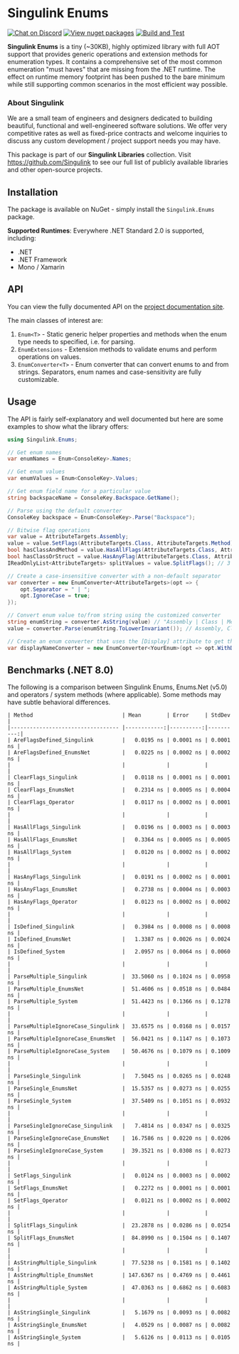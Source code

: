 # Singulink Enums

[![Chat on Discord](https://img.shields.io/discord/906246067773923490)](https://discord.gg/EkQhJFsBu6)
[![View nuget packages](https://img.shields.io/nuget/v/Singulink.Enums.svg)](https://www.nuget.org/packages/Singulink.Enums/)
[![Build and Test](https://github.com/Singulink/Singulink.Enums/workflows/build%20and%20test/badge.svg)](https://github.com/Singulink/Singulink.Enums/actions?query=workflow%3A%22build+and+test%22)

**Singulink Enums** is a tiny (~30KB), highly optimized library with full AOT support that provides generic operations and extension methods for enumeration types. It contains a comprehensive set of the most common enumeration "must haves" that are missing from the .NET runtime. The effect on runtime memory footprint has been pushed to the bare minimum while still supporting common scenarios in the most efficient way possible.

### About Singulink

We are a small team of engineers and designers dedicated to building beautiful, functional and well-engineered software solutions. We offer very competitive rates as well as fixed-price contracts and welcome inquiries to discuss any custom development / project support needs you may have.

This package is part of our **Singulink Libraries** collection. Visit https://github.com/Singulink to see our full list of publicly available libraries and other open-source projects.

## Installation

The package is available on NuGet - simply install the `Singulink.Enums` package.

**Supported Runtimes**: Everywhere .NET Standard 2.0 is supported, including:
- .NET
- .NET Framework
- Mono / Xamarin

## API

You can view the fully documented API on the [project documentation site](https://www.singulink.com/Docs/Singulink.Enums/api/Singulink.Enums.html).

The main classes of interest are:
1. `Enum<T>` - Static generic helper properties and methods when the enum type needs to specified, i.e. for parsing.
2. `EnumExtensions` - Extension methods to validate enums and perform operations on values.
3. `EnumConverter<T>` - Enum converter that can convert enums to and from strings. Separators, enum names and case-sensitivity are fully customizable.

## Usage

The API is fairly self-explanatory and well documented but here are some examples to show what the library offers:

```c#
using Singulink.Enums;

// Get enum names
var enumNames = Enum<ConsoleKey>.Names;

// Get enum values
var enumValues = Enum<ConsoleKey>.Values;

// Get enum field name for a particular value
string backspaceName = ConsoleKey.Backspace.GetName();

// Parse using the default converter
ConsoleKey backspace = Enum<ConsoleKey>.Parse("Backspace");

// Bitwise flag operations
var value = AttributeTargets.Assembly;
value = value.SetFlags(AttributeTargets.Class, AttributeTargets.Method); // set additional flags
bool hasClassAndMethod = value.HasAllFlags(AttributeTargets.Class, AttributeTargets.Method); // true
bool hasClassOrStruct = value.HasAnyFlag(AttributeTargets.Class, AttributeTargets.Struct); // true
IReadOnlyList<AttributeTargets> splitValues = value.SplitFlags(); // 3 separate flags split out

// Create a case-insensitive converter with a non-default separator
var converter = new EnumConverter<AttributeTargets>(opt => {
    opt.Separator = " | ";
    opt.IgnoreCase = true;
});

// Convert enum value to/from string using the customized converter
string enumString = converter.AsString(value) // "Assembly | Class | Method"
value = converter.Parse(enumString.ToLowerInvariant()); // Assembly, Class and Method flags set

// Create an enum converter that uses the [Display] attribute to get the names
var displayNameConverter = new EnumConverter<YourEnum>(opt => opt.WithDisplayNameGetter());
```

## Benchmarks (.NET 8.0)

The following is a comparison between Singulink Enums, Enums.Net (v5.0) and operators / system methods (where applicable). Some methods may have subtle behavioral differences.

```
| Method                            | Mean        | Error     | StdDev    |
|---------------------------------- |------------:|----------:|----------:|
| AreFlagsDefined_Singulink         |   0.0195 ns | 0.0001 ns | 0.0001 ns |
| AreFlagsDefined_EnumsNet          |   0.0225 ns | 0.0002 ns | 0.0002 ns |
|                                   |             |           |           |
| ClearFlags_Singulink              |   0.0118 ns | 0.0001 ns | 0.0001 ns |
| ClearFlags_EnumsNet               |   0.2314 ns | 0.0005 ns | 0.0004 ns |
| ClearFlags_Operator               |   0.0117 ns | 0.0002 ns | 0.0001 ns |
|                                   |             |           |           |
| HasAllFlags_Singulink             |   0.0196 ns | 0.0003 ns | 0.0003 ns |
| HasAllFlags_EnumsNet              |   0.3364 ns | 0.0005 ns | 0.0005 ns |
| HasAllFlags_System                |   0.0120 ns | 0.0002 ns | 0.0002 ns |
|                                   |             |           |           |
| HasAnyFlags_Singulink             |   0.0191 ns | 0.0002 ns | 0.0001 ns |
| HasAnyFlags_EnumsNet              |   0.2738 ns | 0.0004 ns | 0.0003 ns |
| HasAnyFlags_Operator              |   0.0123 ns | 0.0002 ns | 0.0002 ns |
|                                   |             |           |           |
| IsDefined_Singulink               |   0.3984 ns | 0.0008 ns | 0.0008 ns |
| IsDefined_EnumsNet                |   1.3387 ns | 0.0026 ns | 0.0024 ns |
| IsDefined_System                  |   2.0957 ns | 0.0064 ns | 0.0060 ns |
|                                   |             |           |           |
| ParseMultiple_Singulink           |  33.5060 ns | 0.1024 ns | 0.0958 ns |
| ParseMultiple_EnumsNet            |  51.4606 ns | 0.0518 ns | 0.0484 ns |
| ParseMultiple_System              |  51.4423 ns | 0.1366 ns | 0.1278 ns |
|                                   |             |           |           |
| ParseMultipleIgnoreCase_Singulink |  33.6575 ns | 0.0168 ns | 0.0157 ns |
| ParseMultipleIgnoreCase_EnumsNet  |  56.0421 ns | 0.1147 ns | 0.1073 ns |
| ParseMultipleIgnoreCase_System    |  50.4676 ns | 0.1079 ns | 0.1009 ns |
|                                   |             |           |           |
| ParseSingle_Singulink             |   7.5045 ns | 0.0265 ns | 0.0248 ns |
| ParseSingle_EnumsNet              |  15.5357 ns | 0.0273 ns | 0.0255 ns |
| ParseSingle_System                |  37.5409 ns | 0.1051 ns | 0.0932 ns |
|                                   |             |           |           |
| ParseSingleIgnoreCase_Singulink   |   7.4814 ns | 0.0347 ns | 0.0325 ns |
| ParseSingleIgnoreCase_EnumsNet    |  16.7586 ns | 0.0220 ns | 0.0206 ns |
| ParseSingleIgnoreCase_System      |  39.3521 ns | 0.0308 ns | 0.0273 ns |
|                                   |             |           |           |
| SetFlags_Singulink                |   0.0124 ns | 0.0003 ns | 0.0002 ns |
| SetFlags_EnumsNet                 |   0.2272 ns | 0.0001 ns | 0.0001 ns |
| SetFlags_Operator                 |   0.0121 ns | 0.0002 ns | 0.0002 ns |
|                                   |             |           |           |
| SplitFlags_Singulink              |  23.2878 ns | 0.0286 ns | 0.0254 ns |
| SplitFlags_EnumsNet               |  84.8990 ns | 0.1504 ns | 0.1407 ns |
|                                   |             |           |           |
| AsStringMultiple_Singulink        |  77.5238 ns | 0.1581 ns | 0.1402 ns |
| AsStringMultiple_EnumsNet         | 147.6367 ns | 0.4769 ns | 0.4461 ns |
| AsStringMultiple_System           |  47.0363 ns | 0.6862 ns | 0.6083 ns |
|                                   |             |           |           |
| AsStringSingle_Singulink          |   5.1679 ns | 0.0093 ns | 0.0082 ns |
| AsStringSingle_EnumsNet           |   4.0529 ns | 0.0087 ns | 0.0082 ns |
| AsStringSingle_System             |   5.6126 ns | 0.0113 ns | 0.0105 ns |
```
